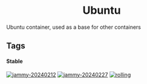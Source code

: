 <!---
NOTE: AUTO-GENERATED FILE
to edit this file, instead edit its template at: ./github/scripts/templates/container/README.md.j2
-->
<div align="center">

# Ubuntu

</div>

Ubuntu container, used as a base for other containers

## Tags

#### Stable



[![jammy-20240212](https://img.shields.io/badge/jammy--20240212-blue?style=flat-square)](https://github.com/kflix-tv/containers/pkgs/container/ubuntu/186048575?tag=jammy-20240212)
 [![jammy-20240227](https://img.shields.io/badge/jammy--20240227-blue?style=flat-square)](https://github.com/kflix-tv/containers/pkgs/container/ubuntu/187321562?tag=jammy-20240227)
 [![rolling](https://img.shields.io/badge/rolling-green?style=flat-square)](https://github.com/kflix-tv/containers/pkgs/container/ubuntu/187321562?tag=rolling)
